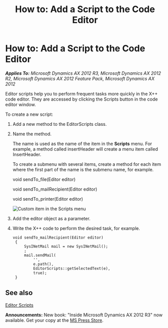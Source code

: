 ﻿---
title: 'How to: Add a Script to the Code Editor'
TOCTitle: 'How to: Add a Script to the Code Editor'
ms:assetid: 7ced6a11-a34d-4669-a654-397ebfe07632
ms:mtpsurl: https://msdn.microsoft.com/en-us/library/Aa676080(v=AX.60)
ms:contentKeyID: 35246095
ms.date: 05/18/2015
mtps_version: v=AX.60
---

# How to: Add a Script to the Code Editor 


_**Applies To:** Microsoft Dynamics AX 2012 R3, Microsoft Dynamics AX 2012 R2, Microsoft Dynamics AX 2012 Feature Pack, Microsoft Dynamics AX 2012_

Editor scripts help you to perform frequent tasks more quickly in the X++ code editor. They are accessed by clicking the Scripts button in the code editor window.

To create a new script:

1.  Add a new method to the EditorScripts class.

2.  Name the method.
    
    The name is used as the name of the item in the **Scripts** menu. For example, a method called insertHeader will create a menu item called InsertHeader.
    
    To create a submenu with several items, create a method for each item where the first part of the name is the submenu name, for example.
    
    void sendTo\_file(Editor editor)
    
    void sendTo\_mailRecipient(Editor editor)
    
    void sendTo\_printer(Editor editor)
    
    ![Custom item in the Scripts menu](images/Aa676080.IdeEditorScript(en-us,AX.60).gif "Custom item in the Scripts menu")

3.  Add the editor object as a parameter.

4.  Write the X++ code to perform the desired task, for example.
    
       ```X++
       void sendTo_mailRecipient(Editor editor)
        {
            SysINetMail mail = new SysINetMail();
            ;
            mail.sendMail(
                '',
                e.path(),
                EditorScripts::getSelectedText(e),
                true);
        }
       ```

## See also

[Editor Scripts](editor-scripts.md)

  
**Announcements:** New book: "Inside Microsoft Dynamics AX 2012 R3" now available. Get your copy at the [MS Press Store](https://www.microsoftpressstore.com/store/inside-microsoft-dynamics-ax-2012-r3-9780735685109).

